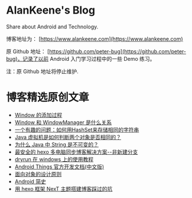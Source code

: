 # AlanKeene's Blog

Share about Android and Technology. 

博客地址为： [https://www.alankeene.com](https://www.alankeene.com)

原 Github 地址： [https://github.com/peter-bug](https://github.com/peter-bug)，记录了以前 Android 入门学习过程中的一些 Demo 练习。

注：原 Github 地址将停止维护.

# 博客精选原创文章
- [Window 的添加过程](https://www.alankeene.com/2019/0303/add-window-process.html)
- [Window 和 WindowManager 是什么关系](https://www.alankeene.com/2019/0303/window-and-windowmanager.html)
- [一个有趣的问题：如何用HashSet来存储相同的字符串](https://www.alankeene.com/2019/0223/how-to-store-same-string-in-hashset.html)
- [Java 虚拟机是如何判断两个对象是否相同的？](https://www.alankeene.com/2019/0222/how-jvm-distinguish-object.html)
- [为什么 Java 中 String 是不可变的？](https://www.alankeene.com/2019/0219/why-string-imutable.html)
- [最安全的 hexo 多电脑同步博客解决方案--非新建分支](https://www.alankeene.com/2019/0102/hexo-perfect-synchronize.html)
- [dryrun 在 windows 上的使用教程](https://www.alankeene.com/2018/0618/use-dryrun-in-windows.html)
- [Android Things 官方开发文档(中文版)](https://www.alankeene.com/2018/0421/Android-Things.html)
- [面向对象的设计原则](https://www.alankeene.com/2018/0418/principles-of-OOD.html)
- [Android 简史](https://www.alankeene.com/2018/0417/Android-history.html) 
- [用 hexo 框架 NexT 主题搭建博客踩过的坑](https://www.alankeene.com/2018/0412/next-problems.html)

